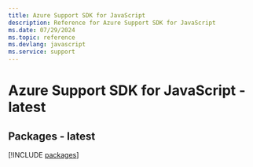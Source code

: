 ```yaml
---
title: Azure Support SDK for JavaScript
description: Reference for Azure Support SDK for JavaScript
ms.date: 07/29/2024
ms.topic: reference
ms.devlang: javascript
ms.service: support
---
```

# Azure Support SDK for JavaScript - latest
## Packages - latest
[!INCLUDE [packages](support-index.md)]